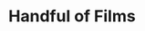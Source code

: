 ---
layout: project
order: 5
metatitle: Handful of Films ✕ Esten.co
metadescription: An award winning production company devoted to creating exquisite and timeless films.
device: desktop
title: Handful of Films
headline: Crafting a great film is hard, there’s only time for a handful
hyperlink: https://handfuloffilms.ca/
hex: "FF4438"
hex2: "fddddd"
agency: Lift Interactive
type: Website
role: Strategy
role2: Design
bug: hof-bug.png
cardbackground: hof-background.png
cardbackgroundalt: Handful of Films supporting graphic of the "Boy Nomad" film
herographic: hof-herographic.jpg
herographicalt: Homepage screenshot of the Handful of Films website
introimg: hof-1.jpg
introimgalt: Grid of screenshots from various pages of the Handful of Films website
screens1title: Only Time For A Handful
screens1description: Handful of Films came to us seeking an alluring new site that would justly showcase their award winning films with a priority on intuitive interface patterns users can explore with ease.</br>With such an eclectic body of work, flexible storytelling was imperative to guarantee each film is shared as originally intended.
screens1desktop: hof-screen-1.jpg
screens1desktopalt: Responsive desktop screenshot of the Handful of Films "about us" page
screens2desktop: hof-screen-2.jpg
screens2desktopalt: Responsive desktop screenshot of the Handful of Films "home" page
screens3desktop: hof-screen-3.jpg
screens3desktopalt: Responsive desktop screenshot of the Handful of Films "the great human odyssey" film page
bustoutimage: hof-quote1.jpg
bustoutimagealt: Poster imagery of the Equus film featuring a white horse on a black background
screens2title: Hand Crafted
screens2description: Our design placed an emphasis on showcasing their gripping content, cinematography and photography through modular layouts that give each film’s brand, story and visuals the spotlight. This modular structure also serves well for responsive design, translating seamlessly to devices of all sizes. In 2019 we were proud to take home an Embers Award for the best website under 30k.
screens2linktext: Digital Alberta
screens2linkurl: https://digitalalberta.com/ember-awards-2019/2019-winners/
screens2firstimage: hof-mobile1.jpg
screens2firstimagealt: Responsive mobile screenshot of the Handful of Films "home" page
screens2secondimage: hof-mobile2.jpg
screens2secondimagealt: Responsive mobile screenshot of the Handful of Films "Equus" film page
screens2thirdimage: hof-mobile3.jpg
screens2thirdimagealt: Responsive mobile screenshot of the Handful of Films "about us" page
screens2fourthimage: hof-mobile4.jpg
screens2fourthimagealt: Responsive mobile screenshot of the Handful of Films "in concert" page
<!-- screens3title: -->
screens3blockquote: Our new site combines functionality with the perfect dose of design elegance and sophistication. We only achieved this by how thorough your team was in consulting with intelligent and constructive suggestions.
screens3description: Niobe Thompson, Owner
<!-- screens3linktext: -->
<!-- screens3linkurl: -->
outroimage: hof-2.jpg
outroimagealt: Grid of screenshots from various pages of the Handful of Films website
svg-box: "0 0 40 35"
svg-path: "M29.57,25.1 L15.16,25.11 L15.16,35 L2.48689958e-14,35 L2.48689958e-14,0 L15.16,0 L15.16,5 L4.98,5 L4.98,30 L10.18,30 L10.18,20.11 L29.57,20.11 L29.57,25.1 Z M24.84,0 L40,0 L40,35 L24.84,35 L24.84,30 L35.02,30 L35.02,5 L29.82,5 L29.82,14.89 L10.44,14.89 L10.44,9.83 L24.84,9.81 L24.84,0 Z"
---